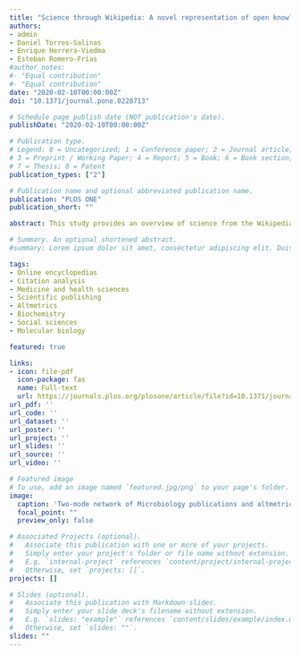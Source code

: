 ```yaml
---
title: "Science through Wikipedia: A novel representation of open knowledge through co-citation networks"
authors:
- admin
- Daniel Torres-Salinas
- Enrique Herrera-Viedma
- Esteban Romero-Frías
#author_notes:
#- "Equal contribution"
#- "Equal contribution"
date: "2020-02-10T00:00:00Z"
doi: "10.1371/journal.pone.0228713"

# Schedule page publish date (NOT publication's date).
publishDate: "2020-02-10T00:00:00Z"

# Publication type.
# Legend: 0 = Uncategorized; 1 = Conference paper; 2 = Journal article;
# 3 = Preprint / Working Paper; 4 = Report; 5 = Book; 6 = Book section;
# 7 = Thesis; 8 = Patent
publication_types: ["2"]

# Publication name and optional abbreviated publication name.
publication: "PLOS ONE"
publication_short: ""

abstract: This study provides an overview of science from the Wikipedia perspective. A methodology has been established for the analysis of how Wikipedia editors regard science through their references to scientific papers. The method of co-citation has been adapted to this context in order to generate Pathfinder networks (PFNET) that highlight the most relevant scientific journals and categories, and their interactions in order to find out how scientific literature is consumed through this open encyclopaedia. In addition to this, their obsolescence has been studied through Price index. A total of 1 433 457 references available at Altmetric.com have been initially taken into account. After pre-processing and linking them to the data from Elsevier's CiteScore Metrics the sample was reduced to 847 512 references made by 193 802 Wikipedia articles to 598 746 scientific articles belonging to 14 149 journals indexed in Scopus. As highlighted results we found a significative presence of “Medicine” and “Biochemistry, Genetics and Molecular Biology” papers and that the most important journals are multidisciplinary in nature, suggesting also that high-impact factor journals were more likely to be cited. Furthermore, only 13.44% of Wikipedia citations are to Open Access journals.

# Summary. An optional shortened abstract.
#summary: Lorem ipsum dolor sit amet, consectetur adipiscing elit. Duis posuere tellus ac convallis placerat. Proin tincidunt magna sed ex sollicitudin condimentum.

tags:
- Online encyclopedias
- Citation analysis
- Medicine and health sciences
- Scientific publishing
- Altmetrics
- Biochemistry
- Social sciences
- Molecular biology

featured: true

links:
- icon: file-pdf
  icon-package: fas
  name: Full-text
  url: https://journals.plos.org/plosone/article/file?id=10.1371/journal.pone.0228713&type=printable
url_pdf: ''
url_code: ''
url_dataset: ''
url_poster: ''
url_project: ''
url_slides: ''
url_source: ''
url_video: ''

# Featured image
# To use, add an image named `featured.jpg/png` to your page's folder. 
image:
  caption: 'Two-mode network of Microbiology publications and altmetric actors mentioning them'
  focal_point: ""
  preview_only: false

# Associated Projects (optional).
#   Associate this publication with one or more of your projects.
#   Simply enter your project's folder or file name without extension.
#   E.g. `internal-project` references `content/project/internal-project/index.md`.
#   Otherwise, set `projects: []`.
projects: []

# Slides (optional).
#   Associate this publication with Markdown slides.
#   Simply enter your slide deck's filename without extension.
#   E.g. `slides: "example"` references `content/slides/example/index.md`.
#   Otherwise, set `slides: ""`.
slides: ""
---
```

